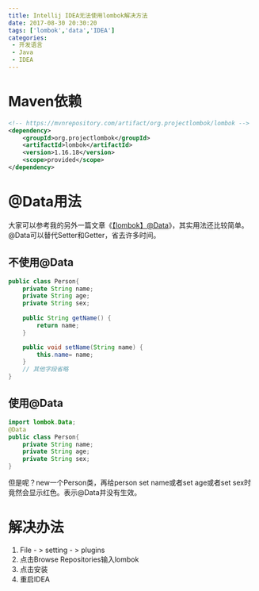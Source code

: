```yaml
---
title: Intellij IDEA无法使用lombok解决方法
date: 2017-08-30 20:30:20
tags: ['lombok','data','IDEA']
categories: 
 - 开发语言
 - Java
 - IDEA
---
```


# Maven依赖

```xml
<!-- https://mvnrepository.com/artifact/org.projectlombok/lombok -->
<dependency>
    <groupId>org.projectlombok</groupId>
    <artifactId>lombok</artifactId>
    <version>1.16.18</version>
    <scope>provided</scope>
</dependency>
```

# @Data用法

大家可以参考我的另外一篇文章《[【lombok】@Data](https://blog.csdn.net/amoscn/article/details/87172633)》，其实用法还比较简单。@Data可以替代Setter和Getter，省去许多时间。

## 不使用@Data

```java
public class Person{
    private String name;
    private String age;
    private String sex;
	
	public String getName() {
        return name;
    }

    public void setName(String name) {
        this.name= name;
    }
	// 其他字段省略
}
```

## 使用@Data

```java
import lombok.Data;
@Data
public class Person{
	private String name;
	private String age;
	private String sex;
}
```

但是呢？new一个Person类，再给person set name或者set age或者set sex时竟然会显示红色。表示@Data并没有生效。

# 解决办法

1. File - > setting - > plugins
2. 点击Browse Repositories输入lombok
3. 点击安装
4. 重启IDEA
